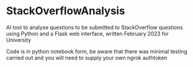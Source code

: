 # StackOverflowAnalysis
AI tool to analyse questions to be submitted to StackOverflow questions using Python and a Flask web interface, written February 2023 for University

Code is in python notebook form, be aware that there was minimal testing carried out and you will need to supply your own ngrok authtoken

